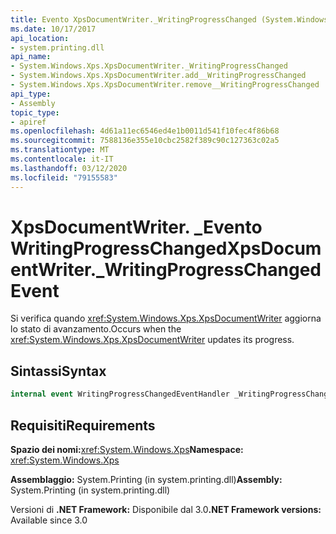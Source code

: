 ```yaml
---
title: Evento XpsDocumentWriter._WritingProgressChanged (System.Windows.Xps)
ms.date: 10/17/2017
api_location:
- system.printing.dll
api_name:
- System.Windows.Xps.XpsDocumentWriter._WritingProgressChanged
- System.Windows.Xps.XpsDocumentWriter.add__WritingProgressChanged
- System.Windows.Xps.XpsDocumentWriter.remove__WritingProgressChanged
api_type:
- Assembly
topic_type:
- apiref
ms.openlocfilehash: 4d61a11ec6546ed4e1b0011d541f10fec4f86b68
ms.sourcegitcommit: 7588136e355e10cbc2582f389c90c127363c02a5
ms.translationtype: MT
ms.contentlocale: it-IT
ms.lasthandoff: 03/12/2020
ms.locfileid: "79155583"
---
```

# <a name="xpsdocumentwriter_writingprogresschanged-event"></a><span data-ttu-id="e7b87-102">XpsDocumentWriter. \_Evento WritingProgressChanged</span><span class="sxs-lookup"><span data-stu-id="e7b87-102">XpsDocumentWriter.\_WritingProgressChanged Event</span></span>

<span data-ttu-id="e7b87-103">Si verifica quando <xref:System.Windows.Xps.XpsDocumentWriter> aggiorna lo stato di avanzamento.</span><span class="sxs-lookup"><span data-stu-id="e7b87-103">Occurs when the <xref:System.Windows.Xps.XpsDocumentWriter> updates its progress.</span></span>

## <a name="syntax"></a><span data-ttu-id="e7b87-104">Sintassi</span><span class="sxs-lookup"><span data-stu-id="e7b87-104">Syntax</span></span>

``` csharp
internal event WritingProgressChangedEventHandler _WritingProgressChanged
```

## <a name="requirements"></a><span data-ttu-id="e7b87-105">Requisiti</span><span class="sxs-lookup"><span data-stu-id="e7b87-105">Requirements</span></span>

<span data-ttu-id="e7b87-106">**Spazio dei nomi:**<xref:System.Windows.Xps></span><span class="sxs-lookup"><span data-stu-id="e7b87-106">**Namespace:** <xref:System.Windows.Xps></span></span>

<span data-ttu-id="e7b87-107">**Assemblaggio:** System.Printing (in system.printing.dll)</span><span class="sxs-lookup"><span data-stu-id="e7b87-107">**Assembly:** System.Printing (in system.printing.dll)</span></span>

<span data-ttu-id="e7b87-108">Versioni di **.NET Framework:** Disponibile dal 3.0</span><span class="sxs-lookup"><span data-stu-id="e7b87-108">**.NET Framework versions:** Available since 3.0</span></span>
